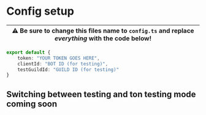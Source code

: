# Config setup

| ⚠️ Be sure to change this files name to `config.ts` and replace *everything* with the code below! |
| ------------------------------------------------------------------------------------------------ |

```ts
export default {
    token: "YOUR TOKEN GOES HERE",
    clientId: "BOT ID (for testing)",
    testGuildId: "GUILD ID (for testing)"
}
```

## Switching between testing and ton testing mode coming soon
